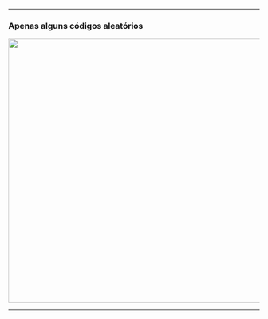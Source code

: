 <hr>
<h3>Apenas alguns códigos aleatórios</h3>
<img heigh="700" width="530"  src="https://i.pinimg.com/originals/5e/b1/16/5eb11602ed6c805919e0842d1b70cc9a.gif">
<hr>
